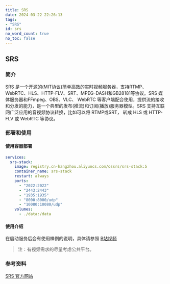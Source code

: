 ```yaml
---
title: SRS
date: 2024-03-22 22:26:13
tags:
- "SRS"
id: srs
no_word_count: true
no_toc: false
---
```


## SRS

### 简介

SRS 是一个开源的(MIT协议)简单高效的实时视频服务器，支持RTMP、WebRTC、HLS、HTTP-FLV、SRT、MPEG-DASH和GB28181等协议。SRS 媒体服务器和FFmpeg、OBS、VLC、 WebRTC 等客户端配合使用，提供流的接收和分发的能力，是一个典型的发布(推流)和订阅(播放)服务器模型。SRS 支持互联网广泛应用的音视频协议转换，比如可以将 RTMP或SRT， 转成 HLS 或 HTTP-FLV 或 WebRTC 等协议。

### 部署和使用

#### 使用容器部署

```yaml
services:
  srs-stack:
    image: registry.cn-hangzhou.aliyuncs.com/ossrs/srs-stack:5
    container_name: srs-stack
    restart: always
    ports:
      - "2022:2022"
      - "2443:2443"
      - "1935:1935"
      - "8000:8000/udp"
      - "10080:10080/udp"
    volumes:
      - ./data:/data
```

#### 使用介绍

在启动服务后会有使用样例的说明，具体请参照 [B站视频](https://space.bilibili.com/430256302)

> 注：有视频需求的尽量考虑公共平台。

### 参考资料

[SRS 官方网站](https://ossrs.net/lts/zh-cn/)
